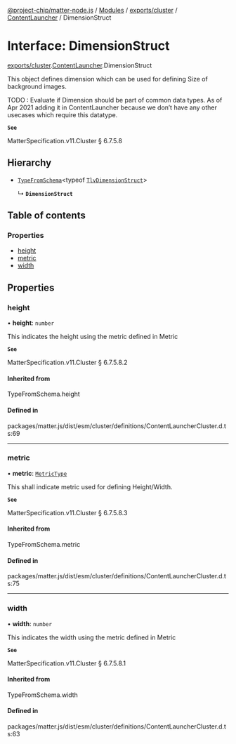 [@project-chip/matter-node.js](../README.md) / [Modules](../modules.md) / [exports/cluster](../modules/exports_cluster.md) / [ContentLauncher](../modules/exports_cluster.ContentLauncher.md) / DimensionStruct

# Interface: DimensionStruct

[exports/cluster](../modules/exports_cluster.md).[ContentLauncher](../modules/exports_cluster.ContentLauncher.md).DimensionStruct

This object defines dimension which can be used for defining Size of background images.

TODO : Evaluate if Dimension should be part of common data types. As of Apr 2021 adding it in ContentLauncher
because we don’t have any other usecases which require this datatype.

**`See`**

MatterSpecification.v11.Cluster § 6.7.5.8

## Hierarchy

- [`TypeFromSchema`](../modules/exports_tlv.md#typefromschema)\<typeof [`TlvDimensionStruct`](../modules/exports_cluster.ContentLauncher.md#tlvdimensionstruct)\>

  ↳ **`DimensionStruct`**

## Table of contents

### Properties

- [height](exports_cluster.ContentLauncher.DimensionStruct.md#height)
- [metric](exports_cluster.ContentLauncher.DimensionStruct.md#metric)
- [width](exports_cluster.ContentLauncher.DimensionStruct.md#width)

## Properties

### height

• **height**: `number`

This indicates the height using the metric defined in Metric

**`See`**

MatterSpecification.v11.Cluster § 6.7.5.8.2

#### Inherited from

TypeFromSchema.height

#### Defined in

packages/matter.js/dist/esm/cluster/definitions/ContentLauncherCluster.d.ts:69

___

### metric

• **metric**: [`MetricType`](../enums/exports_cluster.ContentLauncher.MetricType.md)

This shall indicate metric used for defining Height/Width.

**`See`**

MatterSpecification.v11.Cluster § 6.7.5.8.3

#### Inherited from

TypeFromSchema.metric

#### Defined in

packages/matter.js/dist/esm/cluster/definitions/ContentLauncherCluster.d.ts:75

___

### width

• **width**: `number`

This indicates the width using the metric defined in Metric

**`See`**

MatterSpecification.v11.Cluster § 6.7.5.8.1

#### Inherited from

TypeFromSchema.width

#### Defined in

packages/matter.js/dist/esm/cluster/definitions/ContentLauncherCluster.d.ts:63
